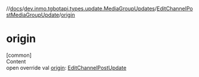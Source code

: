 //[docs](../../../index.md)/[dev.inmo.tgbotapi.types.update.MediaGroupUpdates](../index.md)/[EditChannelPostMediaGroupUpdate](index.md)/[origin](origin.md)



# origin  
[common]  
Content  
open override val [origin](origin.md): [EditChannelPostUpdate](../../dev.inmo.tgbotapi.types.update/-edit-channel-post-update/index.md)  



